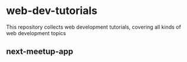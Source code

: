 # web-dev-tutorials

This repository collects web development tutorials, covering all kinds of web development topics

## next-meetup-app

##
